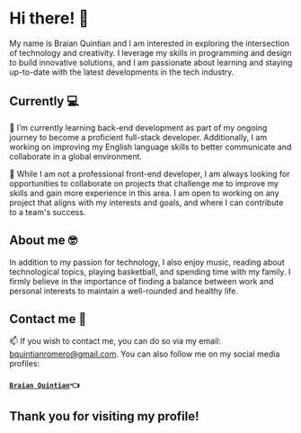 # Hi there! 👋

My name is Braian Quintian and I am interested in exploring the intersection of technology and creativity. I leverage my skills in programming and design to build innovative solutions, and I am passionate about learning and staying up-to-date with the latest developments in the tech industry.

## Currently 💻

🌱 I’m currently learning back-end development as part of my ongoing journey to become a proficient full-stack developer. Additionally, I am working on improving my English language skills to better communicate and collaborate in a global environment.

💼 While I am not a professional front-end developer, I am always looking for opportunities to collaborate on projects that challenge me to improve my skills and gain more experience in this area. I am open to working on any project that aligns with my interests and goals, and where I can contribute to a team's success.

## About me 🤓

In addition to my passion for technology, I also enjoy music, reading about technological topics, playing basketball, and spending time with my family. I firmly believe in the importance of finding a balance between work and personal interests to maintain a well-rounded and healthy life.

## Contact me 📱

📫 If you wish to contact me, you can do so via my email: bquintianromero@gmail.com. You can also follow me on my social media profiles:

#### [`Braian Quintian`](https://www.instagram.com/braian.qloq/)👈

## Thank you for visiting my profile!
